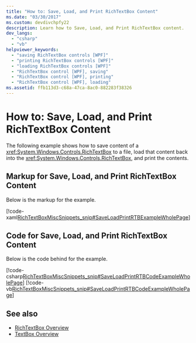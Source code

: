 ```yaml
---
title: "How to: Save, Load, and Print RichTextBox Content"
ms.date: "03/30/2017"
ms.custom: devdivchpfy22
description: Learn how to Save, Load, and Print RichTextBox content.
dev_langs: 
  - "csharp"
  - "vb"
helpviewer_keywords: 
  - "saving RichTextBox controls [WPF]"
  - "printing RichTextBox controls [WPF]"
  - "loading RichTextBox controls [WPF]"
  - "RichTextBox control [WPF], saving"
  - "RichTextBox control [WPF], printing"
  - "RichTextBox control [WPF], loading"
ms.assetid: ffb113d3-c68a-47ca-8ac0-882283f38326
---
```

# How to: Save, Load, and Print RichTextBox Content

The following example shows how to save content of a <xref:System.Windows.Controls.RichTextBox> to a file, load that content back into the <xref:System.Windows.Controls.RichTextBox>, and print the contents.  
  
## Markup for Save, Load, and Print RichTextBox Content

 Below is the markup for the example.  
  
 [!code-xaml[RichTextBoxMiscSnippets_snip#SaveLoadPrintRTBExampleWholePage](~/samples/snippets/csharp/VS_Snippets_Wpf/RichTextBoxMiscSnippets_snip/CSharp/SaveLoadPrintRTB.xaml#saveloadprintrtbexamplewholepage)]  
  
## Code for Save, Load, and Print RichTextBox Content

 Below is the code behind for the example.  
  
 [!code-csharp[RichTextBoxMiscSnippets_snip#SaveLoadPrintRTBCodeExampleWholePage](~/samples/snippets/csharp/VS_Snippets_Wpf/RichTextBoxMiscSnippets_snip/CSharp/SaveLoadPrintRTB.xaml.cs#saveloadprintrtbcodeexamplewholepage)]
 [!code-vb[RichTextBoxMiscSnippets_snip#SaveLoadPrintRTBCodeExampleWholePage](~/samples/snippets/visualbasic/VS_Snippets_Wpf/RichTextBoxMiscSnippets_snip/VisualBasic/SaveLoadPrintRTB.xaml.vb#saveloadprintrtbcodeexamplewholepage)]  
  
## See also

- [RichTextBox Overview](richtextbox-overview.md)
- [TextBox Overview](textbox-overview.md)
